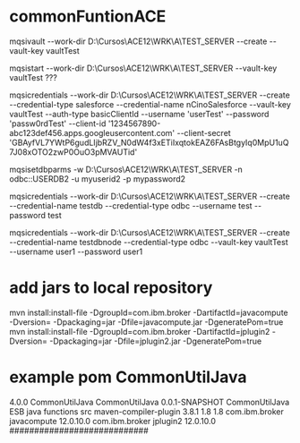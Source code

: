 # commonFuntionACE
mqsivault --work-dir D:\Cursos\ACE12\WRK\A\TEST_SERVER --create --vault-key vaultTest

mqsistart --work-dir D:\Cursos\ACE12\WRK\A\TEST_SERVER --vault-key vaultTest ???

mqsicredentials --work-dir D:\Cursos\ACE12\WRK\A\TEST_SERVER --create --credential-type salesforce --credential-name nCinoSalesforce --vault-key vaultTest --auth-type basicClientId --username 'userTest' --password 'passw0rdTest' --client-id '1234567890-abc123def456.apps.googleusercontent.com' --client-secret 'GBAyfVL7YWtP6gudLIjbRZV\_N0dW4f3xETiIxqtokEAZ6FAsBtgyIq0MpU1uQ7J08xOTO2zwP0OuO3pMVAUTid'

mqsisetdbparms -w D:\Cursos\ACE12\WRK\A\TEST_SERVER -n odbc::USERDB2 -u myuserid2 -p mypassword2

mqsicredentials --work-dir D:\Cursos\ACE12\WRK\A\TEST_SERVER --create --credential-name testdb --credential-type odbc --username test --password test

mqsicredentials --work-dir D:\Cursos\ACE12\WRK\A\TEST_SERVER --create --credential-name testdbnode --credential-type odbc --vault-key vaultTest --username user1 --password user1

# add jars to local repository
mvn install:install-file -DgroupId=com.ibm.broker -DartifactId=javacompute -Dversion=<ace version> -Dpackaging=jar -Dfile=javacompute.jar -DgeneratePom=true
mvn install:install-file -DgroupId=com.ibm.broker -DartifactId=jplugin2 -Dversion=<ace version> -Dpackaging=jar -Dfile=jplugin2.jar -DgeneratePom=true

# example pom CommonUtilJava
<project xmlns="http://maven.apache.org/POM/4.0.0" xmlns:xsi="http://www.w3.org/2001/XMLSchema-instance" xsi:schemaLocation="http://maven.apache.org/POM/4.0.0 https://maven.apache.org/xsd/maven-4.0.0.xsd">
  <modelVersion>4.0.0</modelVersion>
  <groupId>CommonUtilJava</groupId>
  <artifactId>CommonUtilJava</artifactId>
  <version>0.0.1-SNAPSHOT</version>
  <name>CommonUtilJava</name>
  <description>ESB java functions</description>
  <build>
    <sourceDirectory>src</sourceDirectory>
    <plugins>
      <plugin>
        <artifactId>maven-compiler-plugin</artifactId>
        <version>3.8.1</version>
        <configuration>
          <source>1.8</source>
          <target>1.8</target>
        </configuration>
      </plugin>
    </plugins>
  </build>
  <dependencies>
  	<dependency>
  		<groupId>com.ibm.broker</groupId>
  		<artifactId>javacompute</artifactId>
  		<version>12.0.10.0</version>
  	</dependency>
  	<dependency>
  		<groupId>com.ibm.broker</groupId>
  		<artifactId>jplugin2</artifactId>
  		<version>12.0.10.0</version>
  	</dependency>
  </dependencies>
</project>
############################